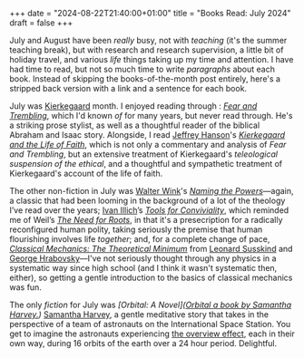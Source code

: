 +++
date = "2024-08-22T21:40:00+01:00"
title = "Books Read: July 2024"
draft = false
+++

July and August have been *really* busy, not with _teaching_ (it's the summer
teaching break), but with research and research supervision, a little bit of
holiday travel, and various *life* things taking up my time and attention. I
have had time to read, but not so much time to write *paragraphs* about each
book. Instead of skipping the books-of-the-month post entirely, here's a
stripped back version with a link and a sentence for each book.

July was [Kierkegaard](https://plato.stanford.edu/entries/kierkegaard/) month.
I enjoyed reading through : _[Fear and
Trembling](https://uk.bookshop.org/p/books/fear-and-trembling-dialectical-lyric-by-johannes-de-silentio-soren-kierkegaard/14718?ean=9780140444490)_,
which I'd known *of* for many years, but never read through. He's a striking
prose stylist, as well as a thoughtful reader of the biblical Abraham and Isaac
story.  Alongside, I read [Jeffrey
Hanson](https://hfh.fas.harvard.edu/people/jeff-hanson)'s _[Kierkegaard and the
Life of
Faith](https://www.amazon.co.uk/Kierkegaard-Life-Faith-Aesthetic-Philosophy-ebook/dp/B01N1U9SNF/consequentlyorg)_,
which is not only a commentary and analysis of _Fear and Trembling_, but an
extensive treatment of Kierkegaard's _teleological suspension of the ethical_,
and a thoughtful and sympathetic treatment of Kierkegaard's account of the life
of faith. 

<!--more-->

The other non-fiction in July was [Walter
Wink](https://en.wikipedia.org/wiki/Walter_Wink)'s _[Naming the
Powers](https://uk.bookshop.org/p/books/naming-the-powers-the-language-of-power-in-the-new-testament-walter-wink/4697673?ean=9780800617868)_—again,
a classic that had been looming in the background of a lot of the theology I’ve
read over the years; [Ivan Illich](https://en.wikipedia.org/wiki/Ivan_Illich)’s
_[Tools for Conviviality](https://archive.org/details/illich-conviviality)_,
which reminded me of Weil’s _[The Need for
Roots](https://uk.bookshop.org/p/books/the-need-for-roots-prelude-to-a-declaration-of-duties-towards-mankind-simone-weil/956068)_,
in that it's a presecription for a radically reconfigured human polity, taking
seriously the premise that human flourishing involves life _together_; and, for
a complete change of pace,  _[Classical Mechanics: The Theoretical
Minimum](https://uk.bookshop.org/p/books/classical-mechanics-the-theoretical-minimum-george-hrabovsky/2946153?ean=9780141976228)_
from [Leonard Susskind](https://sitp.stanford.edu/people/leonard-susskind) and
[George Hrabovsky](https://www.madscitech.org/members/geh.htm)—I've not
seriously thought through any physics in a systematic way since high school
(and I think it wasn't systematic then, either), so getting a gentle
introduction to the basics of classical mechanics was fun.

The only _fiction_ for July was _[Orbital: A Novel]([Orbital a book by Samantha
Harvey.](https://uk.bookshop.org/p/books/orbital-awe-inspiring-max-porter-samantha-harvey/7609785?ean=9781529922936))_
[Samantha Harvey](https://www.samanthaharvey.co.uk), a gentle meditative story
that takes in the perspective of a team of astronauts on the International
Space Station. You get to imagine the astronauts experiencing [the overview
effect](https://en.wikipedia.org/wiki/Overview_effect), each in their own way,
during 16 orbits of the earth over a 24 hour period. Delightful.


